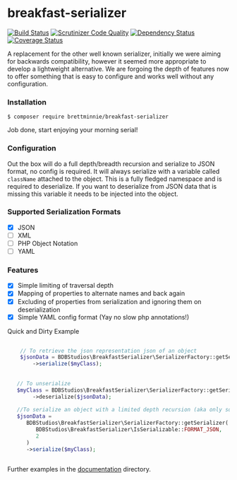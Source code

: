 # breakfast-serializer

[![Build Status](https://travis-ci.org/brettminnie/breakfast-serializer.svg)](https://travis-ci.org/brettminnie/breakfast-serializer)
[![Scrutinizer Code Quality](https://scrutinizer-ci.com/g/brettminnie/breakfast-serializer/badges/quality-score.png?b=develop)](https://scrutinizer-ci.com/g/brettminnie/breakfast-serializer/?branch=develop)
[![Dependency Status](https://www.versioneye.com/user/projects/55378b007f43bcd88900033d/badge.svg?style=flat)](https://www.versioneye.com/user/projects/55378b007f43bcd88900033d)
[![Coverage Status](https://coveralls.io/repos/brettminnie/breakfast-serializer/badge.svg?branch=master&service=github)](https://coveralls.io/github/brettminnie/breakfast-serializer?branch=master)

A replacement for the other well known serializer, initially we were aiming for backwards compatibility, however it seemed
more appropriate to develop a lightweight alternative. We are forgoing the depth of features now to offer something that is
easy to configure and works well without any configuration.

### Installation

`$ composer require brettminnie/breakfast-serializer` 

Job done, start enjoying your morning serial!

### Configuration

Out the box will do a full depth/breadth recursion and serialize to JSON format, no config is required. It will always 
serialize with a variable called `className` attached to the object. This is a fully fledged namespace and is required
to deserialize. If you want to deserialize from JSON data that is missing this variable it needs to be injected into the
object.

### Supported Serialization Formats
- [x] JSON
- [ ] XML
- [ ] PHP Object Notation
- [ ] YAML

### Features
 - [x] Simple limiting of traversal depth
 - [x] Mapping of properties to alternate names and back again
 - [x] Excluding of properties from serialization and ignoring them on deserialization
 - [x] Simple YAML config format (Yay no slow php annotations!)
 
Quick and Dirty Example
```php
   
    // To retrieve the json representation json of an object
    $jsonData = BDBStudios\BreakfastSerializer\SerializerFactory::getSerializer()
        ->serialize($myClass);
   
   
   // To unserialize
   $myClass = BDBStudios\BreakfastSerializer\SerializerFactory::getSerializer()
        ->deserialize($jsonData);
   
   //To serialize an object with a limited depth recursion (aka only some of it)
   $jsonData = 
      BDBStudios\BreakfastSerializer\SerializerFactory::getSerializer(
         BDBStudios\BreakfastSerializer\IsSerializable::FORMAT_JSON,
         2
      )
      ->serialize($myClass);
    
```

Further examples in the [documentation](documentation/index.md) directory.


